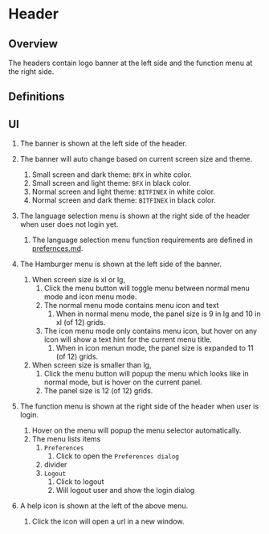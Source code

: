 # Header

## Overview

The headers contain logo banner at the left side and the function menu at the right side.

## Definitions

## UI

1. The banner is shown at the left side of the header.
1. The banner will auto change based on current screen size and theme.
    1. Small screen and dark theme: `BFX` in white color.
    1. Small screen and light theme: `BFX` in black color.
    1. Normal screen and light theme: `BITFINEX` in white color.
    1. Normal screen and dark theme: `BITFINEX` in black color.
1. The language selection menu is shown at the right side of the header when user does not login yet.
    1. The language selection menu function requirements are defined in [prefernces.md](prefernces.md).
1. The Hamburger menu is shown at the left side of the banner.
    1. When screen size is xl or lg,
        1. Click the menu button will toggle menu between normal menu mode and icon menu mode.
        1. The normal menu mode contains menu icon and text
            1. When in normal menu mode, the panel size is 9 in lg and 10 in xl (of 12) grids.
        1. The icon menu mode only contains menu icon, but hover on any icon will show a text hint  for the current menu title.
            1. When in icon menun mode, the panel size is expanded to 11 (of 12) grids.
    1. When screen size is smaller than lg,
        1. Click the menu button will popup the menu which looks like in normal mode, but is hover on the current panel.
        1. The panel size is 12 (of 12) grids.

1. The function menu is shown at the right side of the header when user is login.
    1. Hover on the menu will popup the menu selector automatically.
    1. The menu lists items
        1. `Preferences`
            1. Click to open the `Preferences dialog`
        1. divider
        1. `Logout`
            1. Click to logout
            1. Will logout user and show the login dialog
1. A help icon is shown at the left of the above menu.
    1. Click the icon will open a url in a new window.
